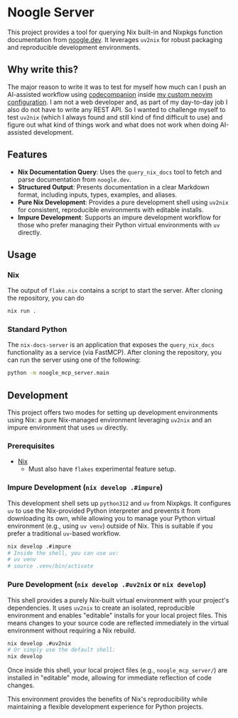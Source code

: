 # Noogle Server

This project provides a tool for querying Nix built-in and Nixpkgs function documentation from [noogle.dev](https://noogle.dev). It leverages `uv2nix` for robust packaging and reproducible development environments.

## Why write this?

The major reason to write it was to test for myself how much can I push an AI-assisted workflow using [codecompanion](https://codecompanion.olimorris.dev/) inside [my custom neovim configuration](https://github.com/AlejandroGomezFrieiro/nixvim_config). I am not a web developer and, as part of my day-to-day job I also do not have to write any REST API. So I wanted to challenge myself to test `uv2nix` (which I always found and still kind of find difficult to use) and figure out what kind of things work and what does not work when doing AI-assisted development.  

## Features

*   **Nix Documentation Query**: Uses the `query_nix_docs` tool to fetch and parse documentation from `noogle.dev`.
*   **Structured Output**: Presents documentation in a clear Markdown format, including inputs, types, examples, and aliases.
*   **Pure Nix Development**: Provides a pure development shell using `uv2nix` for consistent, reproducible environments with editable installs.
*   **Impure Development**: Supports an impure development workflow for those who prefer managing their Python virtual environments with `uv` directly.

## Usage

### Nix

The output of `flake.nix` contains a script to start the server. After cloning the repository, you can do

```bash
nix run .

```
### Standard Python

The `nix-docs-server` is an application that exposes the `query_nix_docs` functionality as a service (via FastMCP). After cloning the repository, you can run the server using one of the following:

```bash
python -m noogle_mcp_server.main
```

## Development

This project offers two modes for setting up development environments using Nix: a pure Nix-managed environment leveraging `uv2nix` and an impure environment that uses `uv` directly.

### Prerequisites

*   [Nix](https://nixos.org/download)
    * Must also have `flakes` experimental feature setup.

### Impure Development (`nix develop .#impure`)

This development shell sets up `python312` and `uv` from Nixpkgs. It configures `uv` to use the Nix-provided Python interpreter and prevents it from downloading its own, while allowing you to manage your Python virtual environment (e.g., using `uv venv`) outside of Nix. This is suitable if you prefer a traditional `uv`-based workflow.

```bash
nix develop .#impure
# Inside the shell, you can use uv:
# uv venv
# source .venv/bin/activate
```

### Pure Development (`nix develop .#uv2nix` or `nix develop`)

This shell provides a purely Nix-built virtual environment with your project's dependencies. It uses `uv2nix` to create an isolated, reproducible environment and enables "editable" installs for your local project files. This means changes to your source code are reflected immediately in the virtual environment without requiring a Nix rebuild.

```bash
nix develop .#uv2nix
# Or simply use the default shell:
nix develop
```

Once inside this shell, your local project files (e.g., `noogle_mcp_server/`) are installed in "editable" mode, allowing for immediate reflection of code changes.

This environment provides the benefits of Nix's reproducibility while maintaining a flexible development experience for Python projects.
